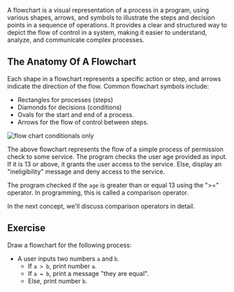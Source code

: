 A flowchart is a visual representation of a process in a program, using various shapes, arrows, and symbols to illustrate the steps and decision points in a sequence of operations. It provides a clear and structured way to depict the flow of control in a system, making it easier to understand, analyze, and communicate complex processes.

## The Anatomy Of A Flowchart

Each shape in a flowchart represents a specific action or step, and arrows indicate the direction of the flow. Common flowchart symbols include:
- Rectangles for processes (steps)
- Diamonds for decisions (conditions)
- Ovals for the start and end of a process.
- Arrows for the flow of control between steps.

![flow chart conditionals only](//images.ctfassets.net/nbtht4kjx2t0/4T6jFTcsG8slT6PGzEOqyo/776004b49334c1f06cb8d56ef52eed25/flow_chart_conditionals_only.png)

The above flowchart represents the flow of a simple process of permission check to some service. The program checks the user age provided as input. If it is 13 or above, it grants the user access to the service. Else, display an "ineligibility" message and deny access to the service.

The program checked if the `age` is greater than or equal 13 using the ">=" operator. In programming, this is called a comparison operator. 

In the next concept, we'll discuss comparison operators in detail.

## Exercise

Draw a flowchart for the following process:

- A user inputs two numbers `a` and `b`.
  - If `a > b`, print number `a`.
  - If `a = b`, print a message "they are equal".
  - Else, print number `b`.

